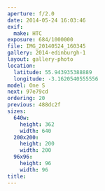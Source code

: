 ```yaml
---
aperture: f/2.0
date: 2014-05-24 16:03:46
exif:
  make: HTC
exposure: 684/1000000
file: IMG_20140524_160345
gallery: 2014-edinburgh-1
layout: gallery-photo
location:
  latitude: 55.943935388889
  longitude: -3.1620540555556
model: One S
next: 97e79cd
ordering: 20
previous: 488dc2f
sizes:
  640w:
    height: 362
    width: 640
  200x200:
    height: 200
    width: 200
  96x96:
    height: 96
    width: 96
title: 
---
```

